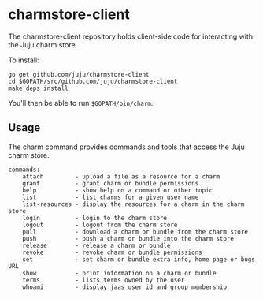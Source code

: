 # charmstore-client

The charmstore-client repository holds client-side code for interacting
with the Juju charm store.

To install:

```
go get github.com/juju/charmstore-client
cd $GOPATH/src/github.com/juju/charmstore-client
make deps install
```

You'll then be able to run `$GOPATH/bin/charm`.

## Usage

The charm command provides commands and tools that access the Juju charm store.

```
commands:
    attach         - upload a file as a resource for a charm
    grant          - grant charm or bundle permissions
    help           - show help on a command or other topic
    list           - list charms for a given user name
    list-resources - display the resources for a charm in the charm store
    login          - login to the charm store
    logout         - logout from the charm store
    pull           - download a charm or bundle from the charm store
    push           - push a charm or bundle into the charm store
    release        - release a charm or bundle
    revoke         - revoke charm or bundle permissions
    set            - set charm or bundle extra-info, home page or bugs URL
    show           - print information on a charm or bundle
    terms          - lists terms owned by the user
    whoami         - display jaas user id and group membership
```
